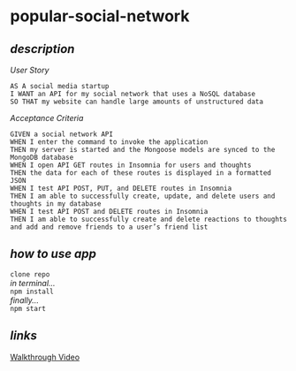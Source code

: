 # popular-social-network

## *description*

*User Story*
```
AS A social media startup
I WANT an API for my social network that uses a NoSQL database
SO THAT my website can handle large amounts of unstructured data
```

*Acceptance Criteria*
```
GIVEN a social network API
WHEN I enter the command to invoke the application
THEN my server is started and the Mongoose models are synced to the MongoDB database
WHEN I open API GET routes in Insomnia for users and thoughts
THEN the data for each of these routes is displayed in a formatted JSON
WHEN I test API POST, PUT, and DELETE routes in Insomnia
THEN I am able to successfully create, update, and delete users and thoughts in my database
WHEN I test API POST and DELETE routes in Insomnia
THEN I am able to successfully create and delete reactions to thoughts and add and remove friends to a user’s friend list
```

## *how to use app*
`clone repo`  
*in terminal...*       
`npm install`  
*finally...*    
`npm start`

## *links*
<a href="https://drive.google.com/file/d/1c8qCZlYlZYG77hjEf2MxJChoT4VNJZLE/view" target="_blank">Walkthrough Video</a>